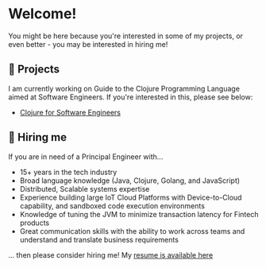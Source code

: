# Welcome!

You might be here because you're interested in some of my projects, or even better - you may be interested in hiring me!

## 🐙 Projects

I am currently working on Guide to the Clojure Programming Language aimed at Software Engineers. If you're interested in this, please see below:

* [Clojure for Software Engineers](https://github.com/mattmorten/clojure-tutorial)

## 🐧 Hiring me

If you are in need of a Principal Engineer with...

* 15+ years in the tech industry
* Broad language knowledge (Java, Clojure, Golang, and JavaScript)
* Distributed, Scalable systems expertise 
* Experience building large IoT Cloud Platforms with Device-to-Cloud capability, and sandboxed code execution environments
* Knowledge of tuning the JVM to minimize transaction latency for Fintech products
* Great communication skills with the ability to work across teams and understand and translate business requirements

... then please consider hiring me! My [resume is available here](https://github.com/mattmorten/start-here/blob/main/Matthew%20Morten%20Resume%20-%20March%202022.pdf)
